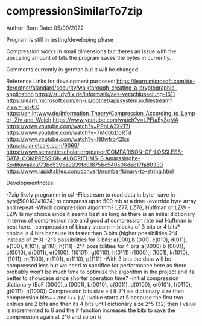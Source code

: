 # compressionSimilarTo7zip

Author: Born
Date: 05/09/2022

Program is still in testing/developing phase

Compression works in small dimensions but theres an issue with the upscaling amount of bits the program saves the bytes in currently.

Comments currently in german but it will be changed.

Reference Links for development purposes:
https://learn.microsoft.com/de-de/dotnet/standard/security/walkthrough-creating-a-cryptographic-application
https://studyflix.de/informatik/aes-verschlusselung-1611
https://learn.microsoft.com/en-us/dotnet/api/system.io.filestream?view=net-6.0
https://en.lntwww.de/Information_Theory/Compression_According_to_Lempel,_Ziv_and_Welch
https://www.youtube.com/watch?v=LPFtaEy3gMA
https://www.youtube.com/watch?v=PPnLA3XkT7I
https://www.youtube.com/watch?v=7MdGxDoRTiI
https://www.youtube.com/watch?v=N8wfrb42Ixs
https://planetcalc.com/9069/
https://www.semanticscholar.org/paper/COMPARISON-OF-LOSSLESS-DATA-COMPRESSION-ALGORITHMS-S.Amarasinghe-Kodituwakku/73bc5395e9939fc01875bc540506de617fa80330
https://www.rapidtables.com/convert/number/binary-to-string.html

Developmentnotes:

-7zip likely programm in c#
-Filestream to read data in byte
-save in byte[500*1024*1024] to compress up to 500 mb at a time
-override byte array and repeat
-Which compression algorithm? LZ77, LZ78, Huffman or LZW
-LZW Is my choice since it seems best as long as there is an initial dictionary in terms of compression rate and good at compression rate but Huffman is best here.
-compression of binary stream in blocks of 3 bits or 4 bits?
-choice is 4 bits because its faster than 3 bits (higher possibilities 2^4 instead of 2^3)
-2^3 possibilities for 3 bits:
a(000),b (001), c(010), d(011), e(100), f(101), g(110), h(111)
-2^4 possibilities for 4 bits
a(0000),b (0001), c(0010), d(0011), e(0100), f(0101), g(0110), h(0111)
i(1000),j (1001), k(1010), l(1011), m(1100), n(1101), o(1110), p(1111)
-With 3 bits the data will be compressed less but we need to sacrifice for performance here as there probably won’t be much time to optimize the algorithm in the project and its better to showcase since shorter operation time?
-initial compression dictionary (EoF (0000),a (0001), b(0010), c(0011), d(0100), e(0101), f(0110), g(0111), h(1000))
Compression bits size = ( if 2^i == dictionary size then compression bits++ and i++ )
// i value starts at 5 because the first two entries are 2 bits and then its 4 bits until dictionary size 2^5 (32) then I value is incremented to 6 and the if function increases the bits to save the compression again at 2^6 and so on //
